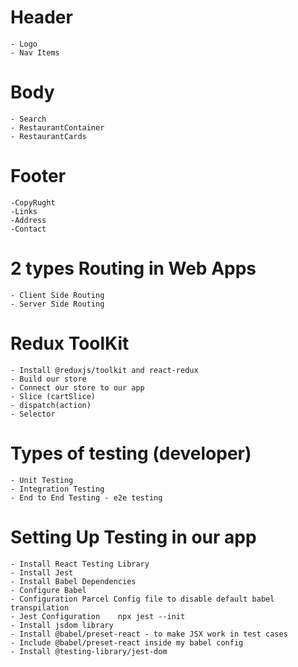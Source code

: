# Header

    - Logo
    - Nav Items

# Body

    - Search
    - RestaurantContainer
    - RestaurantCards

# Footer

    -CopyRught
    -Links
    -Address
    -Contact

# 2 types Routing in Web Apps

    - Client Side Routing
    - Server Side Routing

# Redux ToolKit

    - Install @reduxjs/toolkit and react-redux
    - Build our store
    - Connect our store to our app
    - Slice (cartSlice)
    - dispatch(action)
    - Selector

# Types of testing (developer)

    - Unit Testing
    - Integration Testing
    - End to End Testing - e2e testing

# Setting Up Testing in our app

    - Install React Testing Library
    - Install Jest
    - Install Babel Dependencies
    - Configure Babel
    - Configuration Parcel Config file to disable default babel transpilation
    - Jest Configuration    npx jest --init
    - Install jsdom library
    - Install @babel/preset-react - to make JSX work in test cases
    - Include @babel/preset-react inside my babel config
    - Install @testing-library/jest-dom

